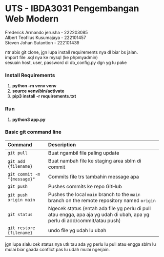 # UTS - IBDA3031 Pengembangan Web Modern

Frederick Armando jerusha - 222203085 <br>
Albert Teofilus Kusumajaya - 222101457 <br>
Steven Johan Sutantion - 222101439 <br>


ntr abis git clone, jgn lupa install requirements nya dl biar bs jalan.
<br>import file .sql nya ke mysql (ke phpmyadmin) <br>
sesuain host, user, password di db_config.py dgn yg lu pake<br>

### Install Requirements
1. <b>python -m venv venv</b>
2. <b>source venv/bin/activate</b>
3. <b>pip3 install -r requirements.txt</b>

### Run
1. <b>python3 app.py</b>

### Basic git command line
| Command                       | Description                                                                                 |
|:------------------------------|:--------------------------------------------------------------------------------------------|
| `git pull`                    | Buat ngambil file paling update                                                             |
| `git add {filename}`          | Buat nambah file ke staging area sblm di commit                                             |
| `git commit -m "{message}"`   | Commits file trs tambahin message apa                                                       |
| `git push`                   | Pushes commits ke repo GitHub                                                                |
| `git push origin main`       | Pushes the local `main` branch to the `main` branch on the remote repository named `origin`|
| `git status`                 | Ngecek status (entah ada file yg perlu di pull atau engga, apa aja yg udah di ubah, apa yg perlu di add/commit/atau push) |
| `git restore {filename}`      | undo file yg udah lu ubah |


jgn lupa slalu cek status nya utk tau ada yg perlu lu pull atau engga sblm lu mulai biar gaada conflict pas lu udah mulai ngerjain.
